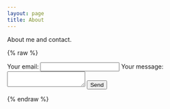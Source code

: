 ```yaml
---
layout: page
title: About
---
```

About me and contact.

{% raw %}
<form
  action="https://formspree.io/f/mpwppqbk"
  method="POST"
>
  <label>
    Your email:
    <input type="email" name="email">
  </label>
  <label>
    Your message:
    <textarea name="message"></textarea>
  </label>
  <!-- your other form fields go here -->
  <button type="submit">Send</button>
</form>
{% endraw %}
